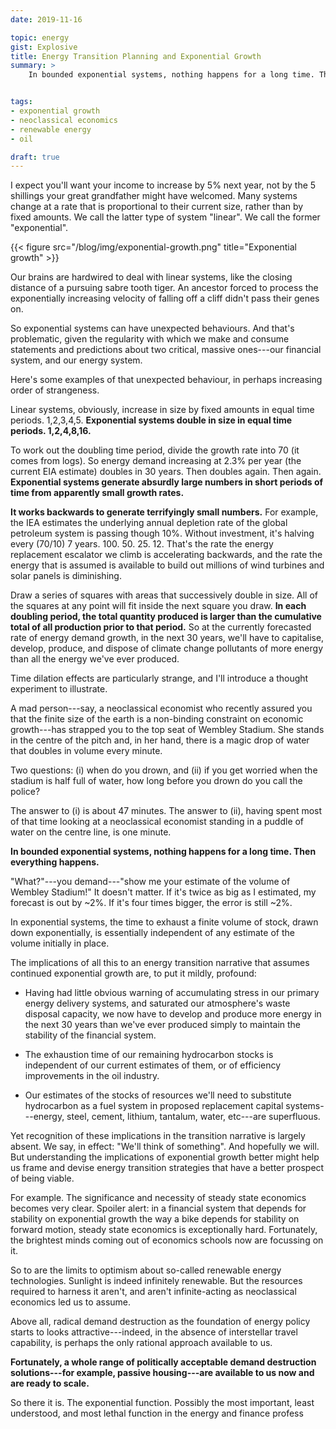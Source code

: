 ```yaml
---
date: 2019-11-16

topic: energy
gist: Explosive
title: Energy Transition Planning and Exponential Growth
summary: >
    In bounded exponential systems, nothing happens for a long time. Then everything happens.


tags:
- exponential growth
- neoclassical economics
- renewable energy
- oil

draft: true
---
```


I expect you'll want your income to increase by 5% next year, not by the 5 shillings your great grandfather might have welcomed. Many systems change at a rate that is proportional to their current size, rather than by fixed amounts. We call the latter type of system "linear". We call the former "exponential".

{{< figure src="/blog/img/exponential-growth.png" title="Exponential growth" >}}

Our brains are hardwired to deal with linear systems, like the closing distance of a pursuing sabre tooth tiger. An ancestor forced to process the exponentially increasing velocity of falling off a cliff didn't pass their genes on.

So exponential systems can have unexpected behaviours. And that's problematic, given the regularity with which we make and consume statements and predictions about two critical, massive ones---our financial system, and our energy system.

Here's some examples of that unexpected behaviour, in perhaps increasing order of strangeness.

Linear systems, obviously, increase in size by fixed amounts in equal time periods. 1,2,3,4,5. <strong>Exponential systems double in size in equal time periods. 1,2,4,8,16.</strong>

To work out the doubling time period, divide the growth rate into 70 (it comes from logs). So energy demand increasing at 2.3% per year (the current EIA estimate) doubles in 30 years. Then doubles again. Then again. <strong>Exponential systems generate absurdly large numbers in short periods of time from apparently small growth rates.</strong>

<strong>It works backwards to generate terrifyingly small numbers.</strong> For example, the IEA estimates the underlying annual depletion rate of the global petroleum system is passing though 10%. Without investment, it's halving every (70/10) 7 years. 100. 50. 25. 12. That's the rate the energy replacement escalator we climb is accelerating backwards, and the rate the energy that is assumed is available to build out millions of wind turbines and solar panels is diminishing.

Draw a series of squares with areas that successively double in size. All of the squares at any point will fit inside the next square you draw. <strong>In each doubling period, the total quantity produced is larger than the cumulative total of all production prior to that period.</strong> So at the currently forecasted rate of energy demand growth, in the next 30 years, we'll have to capitalise, develop, produce, and dispose of climate change pollutants of more energy than all the energy we've ever produced.

Time dilation effects are particularly strange, and I'll introduce a thought experiment to illustrate.

A mad person---say, a neoclassical economist who recently assured you that the finite size of the earth is a non-binding constraint on economic growth---has strapped you to the top seat of Wembley Stadium. She stands in the centre of the pitch and, in her hand, there is a magic drop of water that doubles in volume every minute.

Two questions: (i) when do you drown, and (ii) if you get worried when the stadium is half full of water, how long before you drown do you call the police?

The answer to (i) is about 47 minutes. The answer to (ii), having spent most of that time looking at a neoclassical economist standing in a puddle of water on the centre line, is one minute.

<strong>In bounded exponential systems, nothing happens for a long time. Then everything happens.</strong>

"What?"---you demand---"show me your estimate of the volume of Wembley Stadium!" It doesn't matter. If it's twice as big as I estimated, my forecast is out by ~2%. If it's four times bigger, the error is still ~2%.

In exponential systems, the time to exhaust a finite volume of stock, drawn down exponentially, is essentially independent of any estimate of the volume initially in place.

The implications of all this to an energy transition narrative that assumes continued exponential growth are, to put it mildly, profound:

- Having had little obvious warning of accumulating stress in our primary energy delivery systems, and saturated our atmosphere's waste disposal capacity, we now have to develop and produce more energy in the next 30 years than we've ever produced simply to maintain the stability of the financial system.

- The exhaustion time of our remaining hydrocarbon stocks is independent of our current estimates of them, or of efficiency improvements in the oil industry.

- Our estimates of the stocks of resources we'll need to substitute hydrocarbon as a fuel system in proposed replacement capital systems---energy, steel, cement, lithium, tantalum, water, etc---are superfluous.

Yet recognition of these implications in the transition narrative is largely absent. We say, in effect: "We'll think of something". And hopefully we will. But understanding the implications of exponential growth better might help us frame and devise energy transition strategies that have a better prospect of being viable.

For example. The significance and necessity of steady state economics becomes very clear. Spoiler alert: in a financial system that depends for stability on exponential growth the way a bike depends for stability on forward motion, steady state economics is exceptionally hard. Fortunately, the brightest minds coming out of economics schools now are focussing on it.

So to are the limits to optimism about so-called renewable energy technologies. Sunlight is indeed infinitely renewable. But the resources required to harness it aren't, and aren't infinite-acting as neoclassical economics led us to assume.

Above all, radical demand destruction as the foundation of energy policy starts to looks attractive---indeed, in the absence of interstellar travel capability, is perhaps the only rational approach available to us.

<strong>Fortunately, a whole range of politically acceptable demand destruction solutions---for example, passive housing---are available to us now and are ready to scale.</strong>

So there it is. The exponential function. Possibly the most important, least understood, and most lethal function in the energy and finance profess
